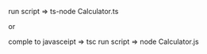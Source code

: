 run script => ts-node Calculator.ts

or

comple to javasceipt => tsc 
run script => node Calculator.js
